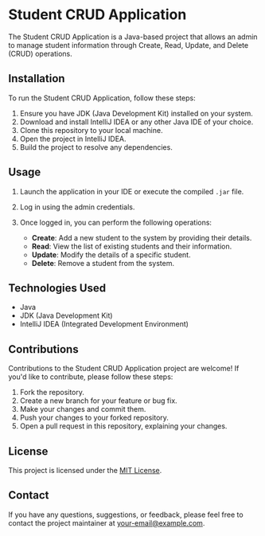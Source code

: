 # Student CRUD Application

The Student CRUD Application is a Java-based project that allows an admin to manage student information through Create, Read, Update, and Delete (CRUD) operations.

## Installation

To run the Student CRUD Application, follow these steps:

1. Ensure you have JDK (Java Development Kit) installed on your system.
2. Download and install IntelliJ IDEA or any other Java IDE of your choice.
3. Clone this repository to your local machine.
4. Open the project in IntelliJ IDEA.
5. Build the project to resolve any dependencies.

## Usage

1. Launch the application in your IDE or execute the compiled `.jar` file.
2. Log in using the admin credentials.
3. Once logged in, you can perform the following operations:

   - **Create**: Add a new student to the system by providing their details.
   - **Read**: View the list of existing students and their information.
   - **Update**: Modify the details of a specific student.
   - **Delete**: Remove a student from the system.

## Technologies Used

- Java
- JDK (Java Development Kit)
- IntelliJ IDEA (Integrated Development Environment)

## Contributions

Contributions to the Student CRUD Application project are welcome! If you'd like to contribute, please follow these steps:

1. Fork the repository.
2. Create a new branch for your feature or bug fix.
3. Make your changes and commit them.
4. Push your changes to your forked repository.
5. Open a pull request in this repository, explaining your changes.

## License

This project is licensed under the [MIT License](LICENSE).

## Contact

If you have any questions, suggestions, or feedback, please feel free to contact the project maintainer at [your-email@example.com](mailto:your-email@example.com).

